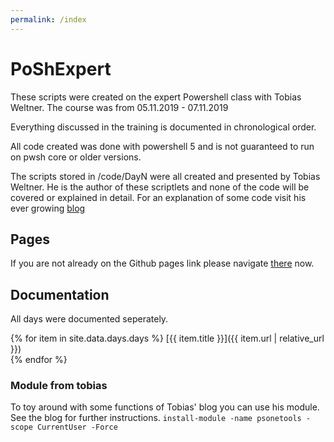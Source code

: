 ```yaml
---
permalink: /index
---
```

# PoShExpert
These scripts were created on the expert Powershell class with Tobias Weltner. 
The course was from 05.11.2019 - 07.11.2019 

Everything discussed in the training is documented in chronological order. 

All code created was done with powershell 5 and is not guaranteed to run on pwsh core or older versions. 

The scripts stored in /code/DayN were all created and presented by Tobias Weltner. 
He is the author of these scriptlets and none of the code will be covered or explained in detail. 
For an explanation of some code visit his ever growing [blog](https://powershell.one/.)

## Pages
If you are not already on the Github pages link please navigate [there](https://yehlo.github.io/PoShExpert/) now. 

## Documentation 
All days were documented seperately. 

{% for item in site.data.days.days %}
[{{ item.title }}]({{ item.url | relative_url }})  
{% endfor %}

### Module from tobias
To toy around with some functions of Tobias' blog you can use his module. 
See the blog for further instructions. 
```install-module -name psonetools -scope CurrentUser -Force``` 


